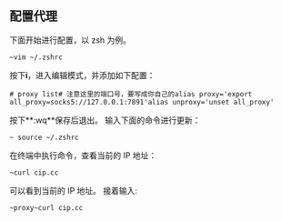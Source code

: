 ## **配置代理**

下面开始进行配置，以 zsh 为例。

```
~vim ~/.zshrc
```

按下**i**，进入编辑模式，并添加如下配置：

```
# proxy list# 注意这里的端口号，要写成你自己的alias proxy='export all_proxy=socks5://127.0.0.1:7891'alias unproxy='unset all_proxy'
```

按下**:wq**保存后退出。
输入下面的命令进行更新：

```
~ source ~/.zshrc
```

在终端中执行命令，查看当前的 IP 地址：

```
~curl cip.cc
```

可以看到当前的 IP 地址。
接着输入:

```
~proxy~curl cip.cc
```
